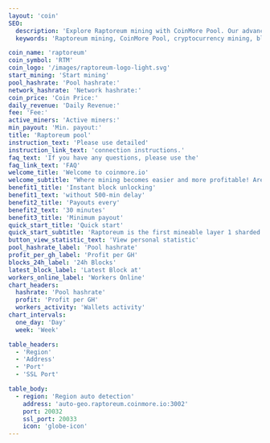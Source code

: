 ```yaml
---
layout: 'coin'
SEO:
  description: 'Explore Raptoreum mining with CoinMore Pool. Our advanced and reliable mining pool ensures high profitability and stability for Raptoreum miners.'
  keywords: 'Raptoreum mining, CoinMore Pool, cryptocurrency mining, blockchain, Raptoreum, crypto mining, digital currency mining, decentralized mining, secure mining, profitable mining, mining software, mining hardware'

coin_name: 'raptoreum'
coin_symbol: 'RTM'
coin_logo: '/images/raptoreum-logo-light.svg'
start_mining: 'Start mining'
pool_hashrate: 'Pool hashrate:'
network_hashrate: 'Network hashrate:'
coin_price: 'Coin Price:'
daily_revenue: 'Daily Revenue:'
fee: 'Fee:'
active_miners: 'Active miners:'
min_payout: 'Min. payout:'
title: 'Raptoreum pool'
instruction_text: 'Please use detailed'
instruction_link_text: 'connection instructions.'
faq_text: 'If you have any questions, please use the'
faq_link_text: 'FAQ'
welcome_title: 'Welcome to coinmore.io'
welcome_subtitle: "Where mining becomes easier and more profitable! Are you looking for a reliable pool with low fees? Do you desire stability and transparent statistics? Look no further! On our platform, you'll find everything for efficient mining, as well as a warm community and tech support ready to assist in any situation. Earn more with lower expenses."
benefit1_title: 'Instant block unlocking'
benefit1_text: 'without 500-min delay'
benefit2_title: 'Payouts every'
benefit2_text: '30 minutes'
benefit3_title: 'Minimum payout'
quick_start_title: 'Quick start'
quick_start_subtitle: 'Raptoreum is the first mineable layer 1 sharded blockchain scaling and improving on Bitcoin core technologies, Proof of Work and UTXO. It delivers a highly performant, secure DeFi & dApps platform with enhanced energy efficiency.'
button_view_statistic_text: 'View personal statistic'
pool_hashrate_label: 'Pool hashrate'
profit_per_gh_label: 'Profit per GH'
blocks_24h_label: '24h Blocks'
latest_block_label: 'Latest Block at'
workers_online_label: 'Workers Online'
chart_headers:
  hashrate: 'Pool hashrate'
  profit: 'Profit per GH'
  workers_activity: 'Wallets activity'
chart_intervals:
  one_day: 'Day'
  week: 'Week'

table_headers:
  - 'Region'
  - 'Address'
  - 'Port'
  - 'SSL Port'

table_body:
  - region: 'Region auto detection'
    address: 'auto-geo.raptoreum.coinmore.io:3002'
    port: 20032
    ssl_port: 20033
    icon: 'globe-icon'
---
```

